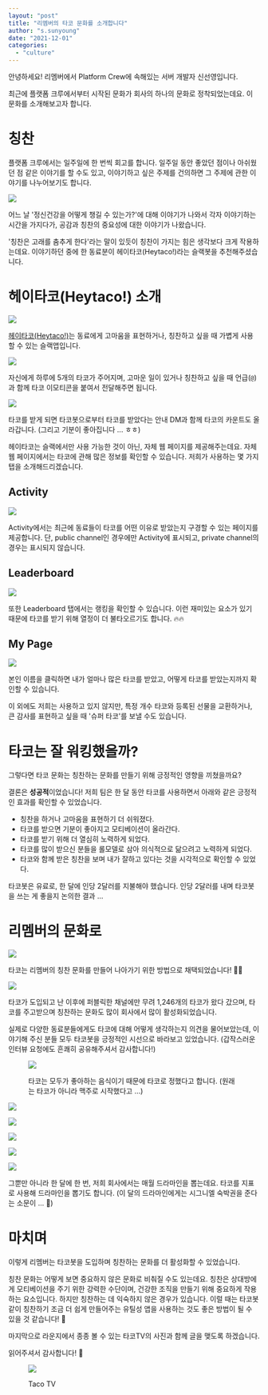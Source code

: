 ```yaml
---
layout: "post"
title: "리멤버의 타코 문화를 소개합니다"
author: "s.sunyoung"
date: "2021-12-01"
categories: 
  - "culture"
---
```


안녕하세요! 리멤버에서 Platform Crew에 속해있는 서버 개발자 신선영입니다.

최근에 플랫폼 크루에서부터 시작된 문화가 회사의 하나의 문화로 정착되었는데요. 이 문화를 소개해보고자 합니다.

# 칭찬

플랫폼 크루에서는 일주일에 한 번씩 회고를 합니다. 일주일 동안 좋았던 점이나 아쉬웠던 점 같은 이야기를 할 수도 있고, 이야기하고 싶은 주제를 건의하면 그 주제에 관한 이야기를 나누어보기도 합니다.

[![](/images/vvxvSfQyPV.png)](https://blog.dramancompany.com/wp-content/uploads/2021/12/Untitled-2.png)

어느 날 '정신건강을 어떻게 챙길 수 있는가?'에 대해 이야기가 나와서 각자 이야기하는 시간을 가지다가, 공감과 칭찬의 중요성에 대한 이야기가 나왔습니다.

'칭찬은 고래를 춤추게 한다'라는 말이 있듯이 칭찬이 가지는 힘은 생각보다 크게 작용하는데요. 이야기하던 중에 한 동료분이 헤이타코(Heytaco!)라는 슬랙봇을 추천해주셨습니다.

# 헤이타코(Heytaco!) 소개

[![](/images/qmdnsMUbXo.png)](https://blog.dramancompany.com/wp-content/uploads/2021/12/Untitled-1-1.png)

[헤이타코(Heytaco!)](https://www.heytaco.chat/)는 동료에게 고마움을 표현하거나, 칭찬하고 싶을 때 가볍게 사용할 수 있는 슬랙앱입니다.

[![](/images/sS9USipYTv.png)](https://blog.dramancompany.com/wp-content/uploads/2021/12/Untitled-2-1.png)

자신에게 하루에 5개의 타코가 주어지며, 고마운 일이 있거나 칭찬하고 싶을 때 언급(`@`)과 함께 타코 이모티콘을 붙여서 전달해주면 됩니다.

[![](/images/JQuw0wdu1U.png)](https://blog.dramancompany.com/wp-content/uploads/2021/12/Untitled-3.png)

타코를 받게 되면 타코봇으로부터 타코를 받았다는 안내 DM과 함께 타코의 카운트도 올라갑니다. (그리고 기분이 좋아집니다 ... ㅎㅎ)

헤이타코는 슬랙에서만 사용 가능한 것이 아닌, 자체 웹 페이지를 제공해주는데요. 자체 웹 페이지에서는 타코에 관해 많은 정보를 확인할 수 있습니다. 저희가 사용하는 몇 가지 탭을 소개해드리겠습니다.

## **Activity**

[![](/images/svS9TPDpUo.png)](https://blog.dramancompany.com/wp-content/uploads/2021/12/Untitled-4.png)

Activity에서는 최근에 동료들이 타코를 어떤 이유로 받았는지 구경할 수 있는 페이지를 제공합니다. 단, public channel인 경우에만 Activity에 표시되고, private channel의 경우는 표시되지 않습니다.

## **Leaderboard**

[![](/images/xwJ4uW7ZLE.png)](https://blog.dramancompany.com/wp-content/uploads/2021/12/Untitled-5.png)

또한 Leaderboard 탭에서는 랭킹을 확인할 수 있습니다. 이런 재미있는 요소가 있기 때문에 타코를 받기 위해 열정이 더 불타오르기도 합니다. 🔥🔥

## My Page

[![](/images/8ux4bnmKxS.png)](https://blog.dramancompany.com/wp-content/uploads/2021/12/Untitled-6.png)

본인 이름을 클릭하면 내가 얼마나 많은 타코를 받았고, 어떻게 타코를 받았는지까지 확인할 수 있습니다.

이 외에도 저희는 사용하고 있지 않지만, 특정 개수 타코와 등록된 선물을 교환하거나, 큰 감사를 표현하고 싶을 때 '슈퍼 타코'를 보낼 수도 있습니다.

# 타코는 잘 워킹했을까?

그렇다면 타코 문화는 칭찬하는 문화를 만들기 위해 긍정적인 영향을 끼쳤을까요?

결론은 **성공적**이었습니다! 저희 팀은 한 달 동안 타코를 사용하면서 아래와 같은 긍정적인 효과를 확인할 수 있었습니다.

- 칭찬을 하거나 고마움을 표현하기 더 쉬워졌다.
- 타코를 받으면 기분이 좋아지고 모티베이션이 올라간다.
- 타코를 받기 위해 더 열심히 노력하게 되었다.
- 타코를 많이 받으신 분들을 롤모델로 삼아 의식적으로 닮으려고 노력하게 되었다.
- 타코와 함께 받은 칭찬을 보며 내가 잘하고 있다는 것을 시각적으로 확인할 수 있었다.

타코봇은 유료로, 한 달에 인당 2달러를 지불해야 했습니다. 인당 2달러를 내며 타코봇을 쓰는 게 좋을지 논의한 결과 ...

# 리멤버의 문화로

[![](/images/POEP5UvNpn.png)](https://blog.dramancompany.com/wp-content/uploads/2021/12/Untitled-7.png)

타코는 리멤버의 칭찬 문화를 만들어 나아가기 위한 방법으로 채택되었습니다! 🎉🌮

[![](/images/kqL5KqwFEL.png)](https://blog.dramancompany.com/wp-content/uploads/2021/12/Untitled-8.png)

타코가 도입되고 난 이후에 퍼블릭한 채널에만 무려 1,246개의 타코가 왔다 갔으며, 타코를 주고받으며 칭찬하는 문화도 많이 회사에서 많이 활성화되었습니다.

실제로 다양한 동료분들에게도 타코에 대해 어떻게 생각하는지 의견을 물어보았는데, 이야기해 주신 분들 모두 타코봇을 긍정적인 시선으로 바라보고 있었습니다. (갑작스러운 인터뷰 요청에도 흔쾌히 공유해주셔서 감사합니다!)

<figure>

[![](/images/JGvExZZa9i.png)](https://blog.dramancompany.com/wp-content/uploads/2021/12/Untitled-9.png)

<figcaption>

타코는 모두가 좋아하는 음식이기 때문에 타코로 정했다고 합니다. (원래는 타코가 아니라 맥주로 시작했다고 …)

</figcaption>

</figure>

[![](/images/kYRbVOfi5U.png)](https://blog.dramancompany.com/wp-content/uploads/2021/12/Untitled-10-1.png)

[![](/images/0fH0DJSPUu.png)](https://blog.dramancompany.com/wp-content/uploads/2021/12/Untitled-11-1.png)

[![](/images/6YgJKkH9CO.png)](https://blog.dramancompany.com/wp-content/uploads/2021/12/Untitled-12-1.png)

[![](/images/LRPfoxlRrq.png)](https://blog.dramancompany.com/wp-content/uploads/2021/12/Untitled-13-2.png)

[![](/images/tyBBg9hXsj.png)](https://blog.dramancompany.com/wp-content/uploads/2021/12/Untitled-14-2.png)

그뿐만 아니라 한 달에 한 번, 저희 회사에서는 매월 드라마인을 뽑는데요. 타코를 지표로 사용해 드라마인을 뽑기도 합니다. (이 달의 드라마인에게는 시그니엘 숙박권을 준다는 소문이 ... 👀)

# **마치며**

이렇게 리멤버는 타코봇을 도입하며 칭찬하는 문화를 더 활성화할 수 있었습니다.

칭찬 문화는 어떻게 보면 중요하지 않은 문화로 비춰질 수도 있는데요. 칭찬은 상대방에게 모티베이션을 주기 위한 강력한 수단이며, 건강한 조직을 만들기 위해 중요하게 작용하는 요소입니다. 하지만 칭찬하는 데 익숙하지 않은 경우가 있습니다. 이럴 때는 타코봇같이 칭찬하기 조금 더 쉽게 만들어주는 유틸성 앱을 사용하는 것도 좋은 방법이 될 수 있을 것 같습니다! 🌮

마지막으로 라운지에서 종종 볼 수 있는 타코TV의 사진과 함께 글을 맺도록 하겠습니다.

읽어주셔서 감사합니다! 🙂

<figure>

[![](/images/v5yxNUa2md.png)](https://blog.dramancompany.com/wp-content/uploads/2021/12/Untitled-15.png)

<figcaption>

Taco TV

</figcaption>

</figure>

